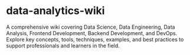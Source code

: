 # data-analytics-wiki
A comprehensive wiki covering Data Science, Data Engineering, Data Analysis, Frontend Development, Backend Development, and DevOps. Explore key concepts, tools, techniques, examples, and best practices to support professionals and learners in the field.
